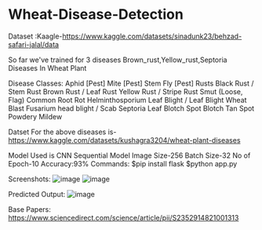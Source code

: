 # Wheat-Disease-Detection

Dataset :Kaagle-https://www.kaggle.com/datasets/sinadunk23/behzad-safari-jalal/data

So far we've trained for 3 diseases Brown_rust,Yellow_rust,Septoria
Diseases In Wheat Plant

Disease Classes:
  Aphid [Pest]
  Mite [Pest]
  Stem Fly [Pest]
  Rusts
  Black Rust / Stem Rust
  Brown Rust / Leaf Rust
  Yellow Rust / Stripe Rust
  Smut (Loose, Flag)
  Common Root Rot
  Helminthosporium Leaf Blight / Leaf Blight
  Wheat Blast
  Fusarium head blight / Scab
  Septoria Leaf Blotch
  Spot Blotch
  Tan Spot
  Powdery Mildew
  
Datset For the above diseases is-https://www.kaggle.com/datasets/kushagra3204/wheat-plant-diseases

Model Used is CNN Sequential Model
Image Size-256
Batch Size-32
No of Epoch-10
Accuracy:93%
Commands:
$pip install flask
$python app.py

Screenshots:
![image](https://github.com/Kavin2028/Wheat-Disease-Detection/assets/85724232/80fba126-86dd-4af6-8b7d-4ab1073138a2)
![image](https://github.com/Kavin2028/Wheat-Disease-Detection/assets/85724232/b1151729-b6b9-411a-ac79-087fcd991dd3)

Predicted Output:
![image](https://github.com/Kavin2028/Wheat-Disease-Detection/assets/85724232/4381a73c-d21b-42f8-8d57-d598afeb504c)

Base Papers:
https://www.sciencedirect.com/science/article/pii/S2352914821001313


